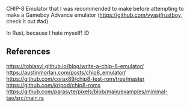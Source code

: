CHIP-8 Emulator that I was recommended to make before attempting to make a Gameboy Advance emulator (https://github.com/vyasj/rustboy, check it out #ad)

In Rust, because I hate myself! :D

## References
https://tobiasvl.github.io/blog/write-a-chip-8-emulator/
https://austinmorlan.com/posts/chip8_emulator/
https://github.com/corax89/chip8-test-rom/tree/master
https://github.com/kripod/chip8-roms
https://github.com/parasyte/pixels/blob/main/examples/minimal-tao/src/main.rs